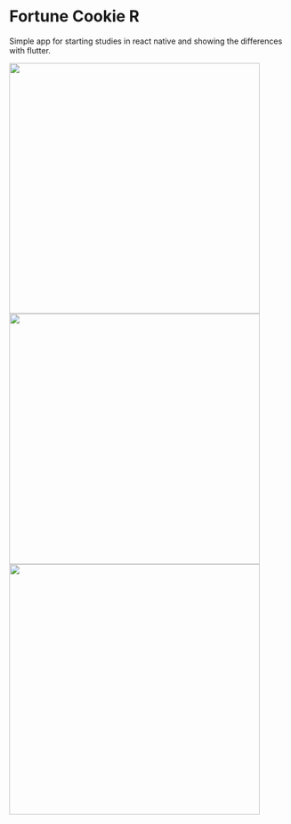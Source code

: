 # Fortune Cookie R
Simple app for starting studies in react native and showing the differences with flutter.

<p float="left">
  <img src="http://kaktuscoder.com.br/img/fortune_cookie_1.jpeg" height="450" />
  <img src="http://kaktuscoder.com.br/img/fortune_cookie_2.jpeg" height="450" /> 
    <img src="http://kaktuscoder.com.br/img/fortune_cookie_3.jpeg" height="450" /> 
</p>






